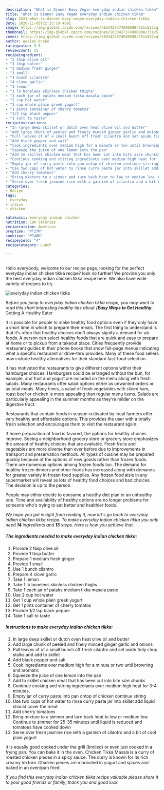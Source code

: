 ```yaml
---
description: "What is Dinner Easy Vegan everyday indian chicken tikka"
title: "What is Dinner Easy Vegan everyday indian chicken tikka"
slug: 2621-what-is-dinner-easy-vegan-everyday-indian-chicken-tikka
date: 2020-11-05T22:15:19.480Z
image: https://img-global.cpcdn.com/recipes/5633427374080000/751x532cq70/everyday-indian-chicken-tikka-recipe-main-photo.jpg
thumbnail: https://img-global.cpcdn.com/recipes/5633427374080000/751x532cq70/everyday-indian-chicken-tikka-recipe-main-photo.jpg
cover: https://img-global.cpcdn.com/recipes/5633427374080000/751x532cq70/everyday-indian-chicken-tikka-recipe-main-photo.jpg
author: Wesley Drake
ratingvalue: 3.5
reviewcount: 15
recipeingredient:
- "2 tbsp olive oil"
- "1 tbsp butter"
- "1 medium fresh ginger"
- "1 small"
- "1 bunch cilantro"
- "4 clove garlic"
- "1 lemon"
- "1 lb boneless skinless chicken thighs"
- "1 each jar of pataks medium tikka masala paste"
- "2 cup hot water"
- "1 cup whole plain greek yogurt"
- "1 pints container of cherry tomatos"
- "1/2 tsp black pepper"
- "1 salt to taste"
recipeinstructions:
- "In large deep skillet or dutch oven heat olive oil and butter"
- "Add large chunk of peeled and finely minced ginger garlic and onions"
- "Pull leaves of of a small bunch off fresh cilantro and set aside finly chop stalks and add to skillet"
- "Add black pepper and salt"
- "Cook ingrediants over medium high for a minute or two until browning and aromatic"
- "Squeeze the juice of one lemon into the pan"
- "Add to skillet chicken meat that has been cut into bite size chunks"
- "Continue cooking and stiring ingrediants over medium high heat for 3-4 minutes."
- "Empty jar of curry paste into pan ontop of chicken continue stiring"
- "Use two cups of hot water to rinse curry paste jar into skillet add liquid should cover the meat"
- "Add cherry tomatoes"
- "Bring mixture to a simmer and turn back heat to low or medium low. Continue to simmer for 25-35 minutes until liquid is reduced and tomatoes have cooked down"
- "Serve over fresh jasmine rice with a garnish of cilantro and a bit of cool plain yogurt"
categories:
- Recipe
tags:
- everyday
- indian
- chicken

katakunci: everyday indian chicken 
nutrition: 190 calories
recipecuisine: American
preptime: "PT27M"
cooktime: "PT40M"
recipeyield: "4"
recipecategory: Lunch

---
```

<br>
Hello everybody, welcome to our recipe page, looking for the perfect everyday indian chicken tikka recipe? look no further! We provide you only the best everyday indian chicken tikka recipe here. We also have wide variety of recipes to try.
<br>


![everyday indian chicken tikka](https://img-global.cpcdn.com/recipes/5633427374080000/751x532cq70/everyday-indian-chicken-tikka-recipe-main-photo.jpg)

<i>Before you jump to everyday indian chicken tikka recipe, you may want to read this short interesting healthy tips about {<strong>Easy Ways to Get Healthy</strong>.</i>
Getting A Healthy Eater

It is possible for people to make healthy food options even if they only have a short time in which to prepare their meals. The first thing to understand is that it's often that healthy choices don't always signify a demand for ab foods. A person can select healthy foods that are quick and easy to prepare at home or to pickup from a takeout place. Cities frequently provide restaurant guides in their phone books that show full-page menus indicating what a specific restaurant or drive-thru provides. Many of these food sellers now include healthy alternatives for their standard fast-food selection.

 It has motivated the restaurants to give different options within their hamburger choices. Hamburgers could be arranged without the bun, for example, and fruit and yogurt are included on the menu along with fresh salads. Many restaurants offer salad options either as unwanted orders or as total meals. Many times, a salad of fresh vegetables with sliced ham, roast beef or chicken is more appealing than regular menu items.  Salads are particularly appealing in the summer months as they're milder on the digestive tract.

Restaurants that contain foods in season cultivated by local farmers offer very healthy and affordable options.  This provides the user with a totally fresh selection and encourages them to visit the restaurant again.

If home preparation of food is favored, the options for healthy choices improve. Seeing a neighborhood grocery store or grocery store emphasizes the amount of healthy choices that are available. Fresh fruits and vegetables are more diverse than ever before due to improvements in transport and preservation methods.  All types of cuisine may be prepared quickly because of the options of new goods rather than frozen foods. There are numerous options among frozen foods too. The demand for healthy frozen dinners and other foods has increased along with demands for greater variety in frozen food supplies. Any frozen food aisle in any supermarket will reveal as lots of healthy food choices and bad choices. The decision is up to the person.

People may either decide to consume a healthy diet plan or an unhealthy one. Time and availability of healthy options are no longer problems for someone who's trying to eat better and healthier foods.


<i>We hope you got insight from reading it, now let's go back to everyday indian chicken tikka recipe. To make everyday indian chicken tikka you only need <strong>14</strong> ingredients and <strong>13</strong> steps. Here is how you achieve that.
</i>

##### The ingredients needed to make everyday indian chicken tikka:

1. Provide 2 tbsp olive oil
1. Provide 1 tbsp butter
1. Prepare 1 medium fresh ginger
1. Provide 1 small
1. Use 1 bunch cilantro
1. Prepare 4 clove garlic
1. Take 1 lemon
1. Take 1 lb boneless skinless chicken thighs
1. Take 1 each jar of pataks medium tikka masala paste
1. Use 2 cup hot water
1. Get 1 cup whole plain greek yogurt
1. Get 1 pints container of cherry tomatos
1. Provide 1/2 tsp black pepper
1. Take 1 salt to taste


##### Instructions to make everyday indian chicken tikka:

1. In large deep skillet or dutch oven heat olive oil and butter
1. Add large chunk of peeled and finely minced ginger garlic and onions
1. Pull leaves of of a small bunch off fresh cilantro and set aside finly chop stalks and add to skillet
1. Add black pepper and salt
1. Cook ingrediants over medium high for a minute or two until browning and aromatic
1. Squeeze the juice of one lemon into the pan
1. Add to skillet chicken meat that has been cut into bite size chunks
1. Continue cooking and stiring ingrediants over medium high heat for 3-4 minutes.
1. Empty jar of curry paste into pan ontop of chicken continue stiring
1. Use two cups of hot water to rinse curry paste jar into skillet add liquid should cover the meat
1. Add cherry tomatoes
1. Bring mixture to a simmer and turn back heat to low or medium low. Continue to simmer for 25-35 minutes until liquid is reduced and tomatoes have cooked down
1. Serve over fresh jasmine rice with a garnish of cilantro and a bit of cool plain yogurt


It is equally good cooked under the grill (broiled) or even just cooked in a frying pan. You can bake it in the oven. Chicken Tikka Masala is a curry of roasted chicken pieces in a spicy sauce. The curry is known for its rich creamy texture. Chicken pieces are marinated in yogurt and spices and baked in an oven/pan fried. 

<i>If you find this everyday indian chicken tikka recipe valuable please share it to your good friends or family, thank you and good luck.</i>
